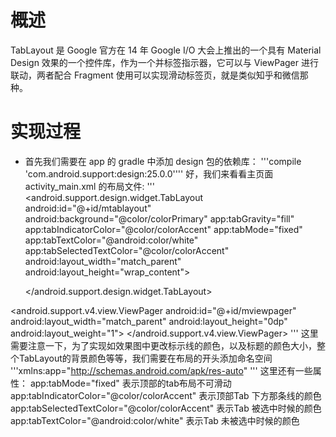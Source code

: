 # 概述
   TabLayout 是 Google 官方在 14 年 Google I/O 大会上推出的一个具有 Material Design 效果的一个控件库，作为一个并标签指示器，它可以与 ViewPager 进行联动，两者配合 Fragment 使用可以实现滑动标签页，就是类似知乎和微信那种。
   # 实现过程
 * 首先我们需要在 app 的 gradle  中添加 design 包的依赖库：
 '''compile 'com.android.support:design:25.0.0''''
  好，我们来看看主页面 activity_main.xml 的布局文件:
  '''<?xml version="1.0" encoding="utf-8"?>
<RelativeLayout xmlns:android="http://schemas.android.com/apk/res/android"
    xmlns:app="http://schemas.android.com/apk/res-auto"
    android:layout_width="match_parent"
    android:layout_height="match_parent">
    <LinearLayout
        android:id="@+id/linearlay"
        android:layout_width="match_parent"
        android:layout_height="match_parent"
        android:orientation="vertical">
    <android.support.design.widget.TabLayout
        android:id="@+id/mtablayout"
        android:background="@color/colorPrimary"
        app:tabGravity="fill"
        app:tabIndicatorColor="@color/colorAccent"
        app:tabMode="fixed"
        app:tabTextColor="@android:color/white"
        app:tabSelectedTextColor="@color/colorAccent"
        android:layout_width="match_parent"
        android:layout_height="wrap_content">

    </android.support.design.widget.TabLayout>

  <android.support.v4.view.ViewPager
      android:id="@+id/mviewpager"
      android:layout_width="match_parent"
      android:layout_height="0dp"
      android:layout_weight="1">
  </android.support.v4.view.ViewPager>
    </LinearLayout>
</RelativeLayout>'''
 这里需要注意一下，为了实现如效果图中更改标示线的颜色，以及标题的颜色大小，整个TabLayout的背景颜色等等，我们需要在布局的开头添加命名空间
 '''xmlns:app="http://schemas.android.com/apk/res-auto" ''' 
 这里还有一些属性：
   app:tabMode="fixed"     表示顶部的tab布局不可滑动
   app:tabIndicatorColor="@color/colorAccent" 表示顶部Tab 下方那条线的颜色
   app:tabSelectedTextColor="@color/colorAccent" 表示Tab 被选中时候的颜色
   app:tabTextColor="@android:color/white"  表示Tab 未被选中时候的颜色
  
  

